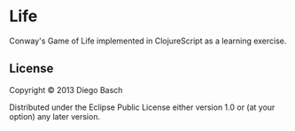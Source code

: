 # Life

Conway's Game of Life implemented in ClojureScript as a learning exercise.

## License

Copyright © 2013 Diego Basch

Distributed under the Eclipse Public License either version 1.0 or (at
your option) any later version.
